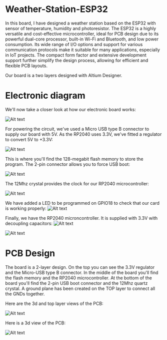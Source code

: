 # Weather-Station-ESP32
In this board, I have designed a weather station based on the ESP32 with sensor of temperature, humidity and photoresistor. 
The ESP32 is a highly versatile and cost-effective microcontroller, ideal for PCB design due to its powerful dual-core processor, built-in Wi-Fi and Bluetooth, and low power consumption. Its wide range of I/O options and support for various communication protocols make it suitable for many applications, especially in IoT projects. The compact form factor and extensive development support further simplify the design process, allowing for efficient and flexible PCB layouts.

Our board is a two layers designed with Altium Designer.

<h1> Electronic diagram</h1>
We'll now take a closer look at how our electronic board works: 

![Alt text](image/schema.png?raw=true "PCB in 3D view")

For powering the circuit, we've used a Micro USB type B connector to supply our board with 5V. As the RP2040 uses 3.3V, we've fitted a regulator to convert 5V to +3.3V: 

![Alt text](image/2.png?raw=true "PCB in 3D view")

This is where you'll find the 128-megabit flash memory to store the program. The 2-pin connector allows you to force USB boot:

![Alt text](image/3.png?raw=true "PCB in 3D view")

The 12Mhz crystal provides the clock for our RP2040 microcontroller:

![Alt text](image/4.png?raw=true "PCB in 3D view")


We have added a LED to be programmed on GPIO18 to check that our card is working properly: 
![Alt text](image/5.png?raw=true "PCB in 3D view")

Finally, we have the RP2040 microncontroller. It is supplied with 3.3V with decoupling capacitors:
![Alt text](image/6.png?raw=true "PCB in 3D view")

![Alt text](image/7.png?raw=true "PCB in 3D view")


<h1>PCB Design</h1>


The board is a 2-layer design. On the top you can see the 3.3V regulator and the Micro-USB type B connector.
In the middle of the board you'll find the flash memory and the RP2040 microcontroller.
At the bottom of the board you'll find the 2-pin USB boot connector and the 12Mhz quartz crystal.
A ground plane has been created on the TOP layer to connect all the GNDs together.

Here are the 3d and top layer views of the PCB:

![Alt text](image/8.png?raw=true "PCB in 3D view")

Here is a 3d view of the PCB:

![Alt text](image/9.png?raw=true "PCB in 3D view")



